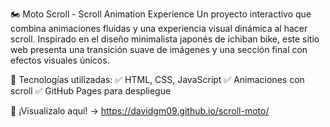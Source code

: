 🏍️ Moto Scroll - Scroll Animation Experience
Un proyecto interactivo que combina animaciones fluidas y una experiencia visual dinámica al hacer scroll. Inspirado en el diseño minimalista japonés de ichiban bike, este sitio web presenta una transición suave de imágenes y una sección final con efectos visuales únicos.

🚀 Tecnologías utilizadas:
✅ HTML, CSS, JavaScript
✅ Animaciones con scroll
✅ GitHub Pages para despliegue

🔗 ¡Visualizalo aquí! → https://davidgm09.github.io/scroll-moto/
